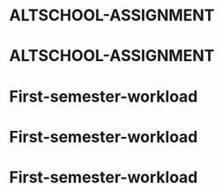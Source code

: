 # ALTSCHOOL-ASSIGNMENT
# ALTSCHOOL-ASSIGNMENT
# First-semester-workload
# First-semester-workload
# First-semester-workload
